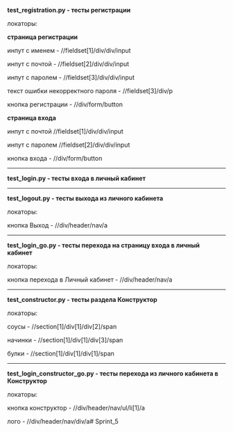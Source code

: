 __test_registration.py - тесты регистрации__

локаторы:

**страница регистрации**

инпут с именем - //fieldset[1]/div/div/input 

инпут с почтой - //fieldset[2]/div/div/input 

инпут с паролем - //fieldset[3]/div/div/input

текст ошибки некорректного пароля - //fieldset[3]/div/p

кнопка регистрации - //div/form/button


**страница входа**

инпут с почтой //fieldset[1]/div/div/input 

инпут с паролем //fieldset[2]/div/div/input

кнопка входа - //div/form/button

--------------

__test_login.py - тесты входа в личный кабинет__




--------------

__test_logout.py - тесты выхода из личного кабинета__

локаторы:

кнопка Выход - //div/header/nav/a

--------------

__test_login_go.py - тесты перехода на страницу входа в личный кабинет__

локаторы:

кнопка перехода в Личный кабинет - //div/header/nav/a

--------------

__test_constructor.py - тесты раздела Конструктор__

локаторы:

соусы - //section[1]/div[1]/div[2]/span

начинки - //section[1]/div[1]/div[3]/span

булки - //section[1]/div[1]/div[1]/span

--------------

__test_login_constructor_go.py - тесты перехода из личного кабинета в Конструктор__

локаторы:

кнопка конструктор - //div/header/nav/ul/li[1]/a

лого - //div/header/nav/div/a# Sprint_5

